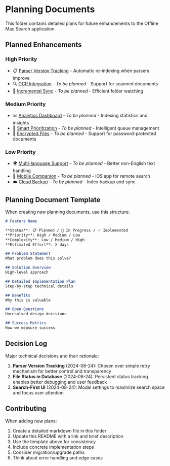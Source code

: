 # Planning Documents

This folder contains detailed plans for future enhancements to the Offline Mac Search application.

## Planned Enhancements

### High Priority
- 📋 [Parser Version Tracking](./parser-version-tracking.md) - Automatic re-indexing when parsers improve
- 🔍 [OCR Integration](./ocr-integration.md) - *To be planned* - Support for scanned documents
- 🔄 [Incremental Sync](./incremental-sync.md) - *To be planned* - Efficient folder watching

### Medium Priority  
- 📊 [Analytics Dashboard](./analytics-dashboard.md) - *To be planned* - Indexing statistics and insights
- 🎯 [Smart Prioritization](./smart-prioritization.md) - *To be planned* - Intelligent queue management
- 🔐 [Encrypted Files](./encrypted-files.md) - *To be planned* - Support for password-protected documents

### Low Priority
- 🌍 [Multi-language Support](./multi-language.md) - *To be planned* - Better non-English text handling
- 📱 [Mobile Companion](./mobile-companion.md) - *To be planned* - iOS app for remote search
- ☁️ [Cloud Backup](./cloud-backup.md) - *To be planned* - Index backup and sync

## Planning Document Template

When creating new planning documents, use this structure:

```markdown
# Feature Name

**Status**: 📋 Planned / 🚧 In Progress / ✅ Implemented  
**Priority**: High / Medium / Low  
**Complexity**: Low / Medium / High  
**Estimated Effort**: X days  

## Problem Statement
What problem does this solve?

## Solution Overview
High-level approach

## Detailed Implementation Plan
Step-by-step technical details

## Benefits
Why this is valuable

## Open Questions
Unresolved design decisions

## Success Metrics
How we measure success
```

## Decision Log

Major technical decisions and their rationale:

1. **Parser Version Tracking** (2024-08-24): Chosen over simple retry mechanism for better control and transparency
2. **File Status in Database** (2024-08-24): Persistent status tracking enables better debugging and user feedback
3. **Search-First UI** (2024-08-24): Modal settings to maximize search space and focus user attention

## Contributing

When adding new plans:
1. Create a detailed markdown file in this folder
2. Update this README with a link and brief description
3. Use the template above for consistency
4. Include concrete implementation steps
5. Consider migration/upgrade paths
6. Think about error handling and edge cases